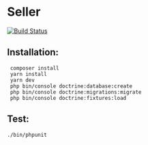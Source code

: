 # Seller

[![Build Status](https://travis-ci.org/scristofari/seller.svg?branch=master)](https://travis-ci.org/scristofari/seller)

## Installation: 

```shell
 composer install
 yarn install
 yarn dev
 php bin/console doctrine:database:create
 php bin/console doctrine:migrations:migrate
 php bin/console doctrine:fixtures:load
```

## Test: 

```shell
./bin/phpunit
```
